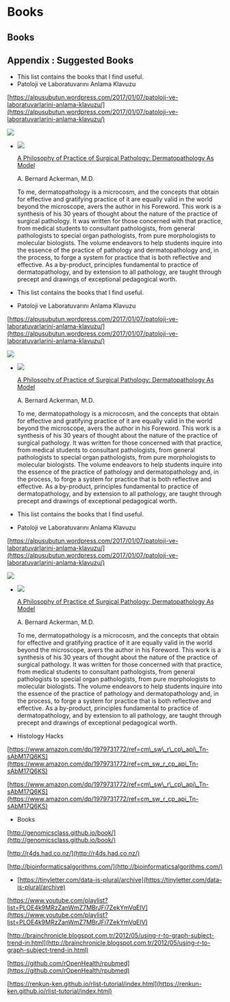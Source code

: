 # Books

## Books

## Appendix : Suggested Books

* This list contains the books that I find useful.
* Patoloji ve Laboratuvarını Anlama Klavuzu

[https://alpusubutun.wordpress.com/2017/01/07/patoloji-ve-laboratuvarlarini-anlama-klavuzu/](https://alpusubutun.wordpress.com/2017/01/07/patoloji-ve-laboratuvarlarini-anlama-klavuzu/)

[![](../.gitbook/assets/ekran-resmi-2017-01-06-21-07-11%20%281%29.jpg)](https://alpusubutun.wordpress.com/2017/01/07/patoloji-ve-laboratuvarlarini-anlama-klavuzu/)

* [![](https://www.derm101.com/wp-content/uploads/cover_pathology.jpg)](https://www.derm101.com/products/a-philosophy-of-practice-of-surgical-pathology-dermatopathology-as-model/)

  [A Philosophy of Practice of Surgical Pathology: Dermatopathology As Model](https://www.derm101.com/products/a-philosophy-of-practice-of-surgical-pathology-dermatopathology-as-model/)

  A. Bernard Ackerman, M.D.

  To me, dermatopathology is a microcosm, and the concepts that obtain for effective and gratifying practice of it are equally valid in the world beyond the microscope, avers the author in his Foreword. This work is a synthesis of his 30 years of thought about the nature of the practice of surgical pathology. It was written for those concerned with that practice, from medical students to consultant pathologists, from general pathologists to special organ pathologists, from pure morphologists to molecular biologists. The volume endeavors to help students inquire into the essence of the practice of pathology and dermatopathology and, in the process, to forge a system for practice that is both reflective and effective. As a by-product, principles fundamental to practice of dermatopathology, and by extension to all pathology, are taught through precept and drawings of exceptional pedagogical worth.

* This list contains the books that I find useful.
* Patoloji ve Laboratuvarını Anlama Klavuzu

[https://alpusubutun.wordpress.com/2017/01/07/patoloji-ve-laboratuvarlarini-anlama-klavuzu/](https://alpusubutun.wordpress.com/2017/01/07/patoloji-ve-laboratuvarlarini-anlama-klavuzu/)

[![](../.gitbook/assets/ekran-resmi-2017-01-06-21-07-11.jpg)](https://alpusubutun.wordpress.com/2017/01/07/patoloji-ve-laboratuvarlarini-anlama-klavuzu/)

* [![](https://www.derm101.com/wp-content/uploads/cover_pathology.jpg)](https://www.derm101.com/products/a-philosophy-of-practice-of-surgical-pathology-dermatopathology-as-model/)

  [A Philosophy of Practice of Surgical Pathology: Dermatopathology As Model](https://www.derm101.com/products/a-philosophy-of-practice-of-surgical-pathology-dermatopathology-as-model/)

  A. Bernard Ackerman, M.D.

  To me, dermatopathology is a microcosm, and the concepts that obtain for effective and gratifying practice of it are equally valid in the world beyond the microscope, avers the author in his Foreword. This work is a synthesis of his 30 years of thought about the nature of the practice of surgical pathology. It was written for those concerned with that practice, from medical students to consultant pathologists, from general pathologists to special organ pathologists, from pure morphologists to molecular biologists. The volume endeavors to help students inquire into the essence of the practice of pathology and dermatopathology and, in the process, to forge a system for practice that is both reflective and effective. As a by-product, principles fundamental to practice of dermatopathology, and by extension to all pathology, are taught through precept and drawings of exceptional pedagogical worth.

* This list contains the books that I find useful.
* Patoloji ve Laboratuvarını Anlama Klavuzu

[https://alpusubutun.wordpress.com/2017/01/07/patoloji-ve-laboratuvarlarini-anlama-klavuzu/](https://alpusubutun.wordpress.com/2017/01/07/patoloji-ve-laboratuvarlarini-anlama-klavuzu/)

[![](../.gitbook/assets/ekran-resmi-2017-01-06-21-07-11%20%282%29.jpg)](https://alpusubutun.wordpress.com/2017/01/07/patoloji-ve-laboratuvarlarini-anlama-klavuzu/)

* [![](https://www.derm101.com/wp-content/uploads/cover_pathology.jpg)](https://www.derm101.com/products/a-philosophy-of-practice-of-surgical-pathology-dermatopathology-as-model/)

  [A Philosophy of Practice of Surgical Pathology: Dermatopathology As Model](https://www.derm101.com/products/a-philosophy-of-practice-of-surgical-pathology-dermatopathology-as-model/)

  A. Bernard Ackerman, M.D.

  To me, dermatopathology is a microcosm, and the concepts that obtain for effective and gratifying practice of it are equally valid in the world beyond the microscope, avers the author in his Foreword. This work is a synthesis of his 30 years of thought about the nature of the practice of surgical pathology. It was written for those concerned with that practice, from medical students to consultant pathologists, from general pathologists to special organ pathologists, from pure morphologists to molecular biologists. The volume endeavors to help students inquire into the essence of the practice of pathology and dermatopathology and, in the process, to forge a system for practice that is both reflective and effective. As a by-product, principles fundamental to practice of dermatopathology, and by extension to all pathology, are taught through precept and drawings of exceptional pedagogical worth.

* Histology Hacks

[https://www.amazon.com/dp/1979731772/ref=cm\_sw\_r\_cp\_api\_Tn-sAbM17Q6KS](https://www.amazon.com/dp/1979731772/ref=cm_sw_r_cp_api_Tn-sAbM17Q6KS)

[https://www.amazon.com/dp/1979731772/ref=cm\_sw\_r\_cp\_api\_Tn-sAbM17Q6KS](https://www.amazon.com/dp/1979731772/ref=cm_sw_r_cp_api_Tn-sAbM17Q6KS)

* Books

[http://genomicsclass.github.io/book/](http://genomicsclass.github.io/book/)

[http://r4ds.had.co.nz/](http://r4ds.had.co.nz/)

[http://bioinformaticsalgorithms.com/](http://bioinformaticsalgorithms.com/)

* [https://tinyletter.com/data-is-plural/archive](https://tinyletter.com/data-is-plural/archive)

[https://www.youtube.com/playlist?list=PLOE4k9MRzZanWmZ7MBrJFi7ZekYmVqEIV](https://www.youtube.com/playlist?list=PLOE4k9MRzZanWmZ7MBrJFi7ZekYmVqEIV)

[http://brainchronicle.blogspot.com.tr/2012/05/using-r-to-graph-subject-trend-in.html](http://brainchronicle.blogspot.com.tr/2012/05/using-r-to-graph-subject-trend-in.html)

[https://github.com/rOpenHealth/rpubmed](https://github.com/rOpenHealth/rpubmed)

[https://renkun-ken.github.io/rlist-tutorial/index.html](https://renkun-ken.github.io/rlist-tutorial/index.html)

